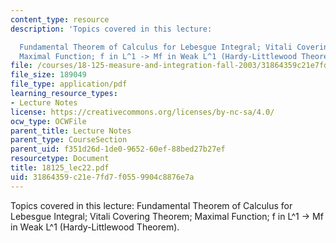 ```yaml
---
content_type: resource
description: 'Topics covered in this lecture:

  Fundamental Theorem of Calculus for Lebesgue Integral; Vitali Covering Theorem;
  Maximal Function; f in L^1 -> Mf in Weak L^1 (Hardy-Littlewood Theorem).'
file: /courses/18-125-measure-and-integration-fall-2003/31864359c21e7fd7f0559904c8876e7a_18125_lec22.pdf
file_size: 189049
file_type: application/pdf
learning_resource_types:
- Lecture Notes
license: https://creativecommons.org/licenses/by-nc-sa/4.0/
ocw_type: OCWFile
parent_title: Lecture Notes
parent_type: CourseSection
parent_uid: f351d26d-1de0-9652-60ef-88bed27b27ef
resourcetype: Document
title: 18125_lec22.pdf
uid: 31864359-c21e-7fd7-f055-9904c8876e7a
---
```

Topics covered in this lecture:
Fundamental Theorem of Calculus for Lebesgue Integral; Vitali Covering Theorem; Maximal Function; f in L^1 -> Mf in Weak L^1 (Hardy-Littlewood Theorem).
